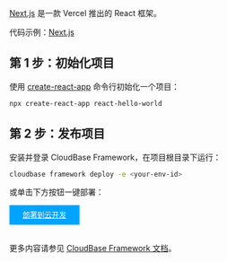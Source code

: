 [Next.js](https://nextjs.org/) 是一款 Vercel 推出的 React 框架。

代码示例：[Next.js](https://github.com/TencentCloudBase/cloudbase-templates/tree/master/react-hello-world)

## 第 1 步：初始化项目

使用 [create-react-app](https://zh-hans.reactjs.org/docs/create-a-new-react-app.html) 命令行初始化一个项目：

```sh
npx create-react-app react-hello-world
```

## 第 2 步：发布项目

安装并登录 CloudBase Framework，在项目根目录下运行：

```sh
cloudbase framework deploy -e <your-env-id>
```

或单击下方按钮一键部署：

<div style="background-color:#00A4FF; width: 125px; height: 35px; line-height:35px; text-align:center;"><a href="https://console.cloud.tencent.com/tcb/env/index?action=CreateAndDeployCloudBaseProject&appUrl=https%3A%2F%2Fgithub.com%2FTencentCloudBase%2Fcloudbase-templates&workDir=react-hello-world&branch=master" target="_blank"  style="color: white; font-size:13px;">部署到云开发</a></div><br>

更多内容请参见 [CloudBase Framework 文档](https://docs.cloudbase.net/framework/index.html)。


